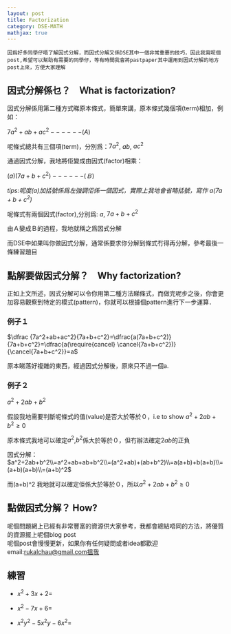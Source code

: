 ```yaml
---
layout: post
title: Factorization
category: DSE-MATH
mathjax: true
---
```

    因爲好多同學仔唔了解因式分解，而因式分解又係DSE其中一個非常重要的技巧，因此我寫呢個post,希望可以幫助有需要的同學仔，等有時間我會將pastpaper其中運用到因式分解的地方post上來，方便大家理解

## 因式分解係乜？　Ｗhat is factorization?
因式分解係用第二種方式睇原本條式，簡單來講，原本條式幾個項(term)相加，例如：

$7a^2+ab+ac^2 ------(A)$

呢條式總共有三個項(term)，分別爲：$7a^2$, $ab$, $ac^2$

通過因式分解，我地將佢變成由因式(factor)相乘：

$(a)(7a+b+c^2) ------(Ｂ)$

*tips:呢度(a)加括號係爲左強調佢係一個因式，實際上我地會省略括號，寫作 $a(7a+b+c^2)$*

呢條式有兩個因式(factor),分別爲: $a$, $7a+b+c^2$

由Ａ變成Ｂ的過程，我地就稱之爲因式分解

而DSE中如果叫你做因式分解，通常係要求你分解到條式冇得再分解，參考最後一條練習題目

## 點解要做因式分解？　Why factorization? 
正如上文所述，因式分解可以令你用第二種方法睇條式，而做完呢步之後，你會更加容易觀察到特定的模式(pattern)，你就可以根據個pattern進行下一步運算．

### 例子１
$\dfrac {7a^2+ab+ac^2}{7a+b+c^2}=\dfrac{a(7a+b+c^2)}{7a+b+c^2}=\dfrac{a(\require{cancel} \cancel{7a+b+c^2})}{\cancel{7a+b+c^2}}=a$

原本睇落好複雜的東西，經過因式分解後，原來只不過一個a.

### 例子２
$a^2+2ab+b^2$

假設我地需要判斷呢條式的值(value)是否大於等於０，i.e to show $a^2+2ab+b^2\ge0$

原本條式我地可以確定$a^2$,$b^2$係大於等於０，但冇辦法確定$2ab$的正負

因式分解：\
$a^2+2ab+b^2\\=a^2+ab+ab+b^2\\=(a^2+ab)+(ab+b^2)\\=a(a+b)+b(a+b)\\=(a+b)(a+b)\\=(a+b)^2$

而(a+b)^2 我地就可以確定佢係大於等於０，所以$a^2+2ab+b^2\ge0$

## 點做因式分解？ How?
呢個問題網上已經有非常豐富的資源供大家參考，我都會總結唔同的方法，將優質的資源擺上呢個blog post\
呢個post會慢慢更新，如果你有任何疑問或者idea都歡迎email:rukalchau@gmail.com搵我

## 練習

- $x^2+3x+2=$

- $x^2-7x+6=$

- $x^2y^2-5x^2y-6x^2=$